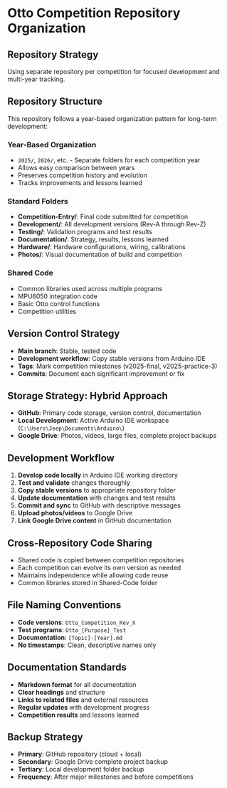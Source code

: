 # Otto Competition Repository Organization

## Repository Strategy
Using separate repository per competition for focused development and multi-year tracking.

## Repository Structure
This repository follows a year-based organization pattern for long-term development:

### Year-Based Organization
- `2025/`, `2026/`, etc. - Separate folders for each competition year
- Allows easy comparison between years
- Preserves competition history and evolution
- Tracks improvements and lessons learned

### Standard Folders
- **Competition-Entry/**: Final code submitted for competition
- **Development/**: All development versions (Rev-A through Rev-Z)
- **Testing/**: Validation programs and test results
- **Documentation/**: Strategy, results, lessons learned  
- **Hardware/**: Hardware configurations, wiring, calibrations
- **Photos/**: Visual documentation of build and competition

### Shared Code
- Common libraries used across multiple programs
- MPU6050 integration code
- Basic Otto control functions
- Competition utilities

## Version Control Strategy
- **Main branch**: Stable, tested code
- **Development workflow**: Copy stable versions from Arduino IDE
- **Tags**: Mark competition milestones (v2025-final, v2025-practice-3)
- **Commits**: Document each significant improvement or fix

## Storage Strategy: Hybrid Approach
- **GitHub**: Primary code storage, version control, documentation
- **Local Development**: Active Arduino IDE workspace (`C:\Users\Jeep\Documents\Arduino\`)
- **Google Drive**: Photos, videos, large files, complete project backups

## Development Workflow
1. **Develop code locally** in Arduino IDE working directory
2. **Test and validate** changes thoroughly
3. **Copy stable versions** to appropriate repository folder
4. **Update documentation** with changes and test results
5. **Commit and sync** to GitHub with descriptive messages
6. **Upload photos/videos** to Google Drive
7. **Link Google Drive content** in GitHub documentation

## Cross-Repository Code Sharing
- Shared code is copied between competition repositories
- Each competition can evolve its own version as needed
- Maintains independence while allowing code reuse
- Common libraries stored in Shared-Code folder

## File Naming Conventions
- **Code versions**: `Otto_Competition_Rev_X`
- **Test programs**: `Otto_[Purpose]_Test`
- **Documentation**: `[Topic]-[Year].md`
- **No timestamps**: Clean, descriptive names only

## Documentation Standards
- **Markdown format** for all documentation
- **Clear headings** and structure
- **Links to related files** and external resources
- **Regular updates** with development progress
- **Competition results** and lessons learned

## Backup Strategy
- **Primary**: GitHub repository (cloud + local)
- **Secondary**: Google Drive complete project backup
- **Tertiary**: Local development folder backup
- **Frequency**: After major milestones and before competitions
